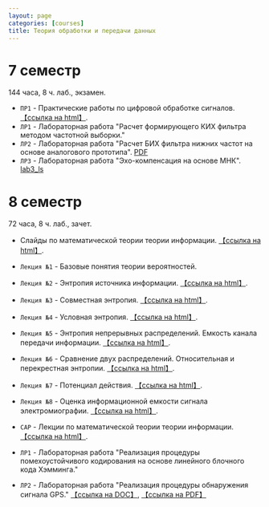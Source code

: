 ```yaml
---
layout: page
categories: [courses]
title: Теория обработки и передачи данных
---
```


# 7 семестр 
144 часа, 8 ч. лаб., экзамен.
 * `ПР1` - Практические работы по цифровой обработке сигналов. [【ссылка на html】](dsp_practice_2).
 * `ЛР1` - Лабораторная работа "Расчет формирующего КИХ фильтра методом частотной выборки."
 * `ЛР2` - Лабораторная работа "Расчет БИХ фильтра нижних частот на основе аналогового прототипа". [PDF](https://github.com/estel1/it6/blob/master/course_materials_umk/LAB_IIR/dsp_lab2.pdf)
 * `ЛР3` - Лабораторная работа "Эхо-компенсация на основе МНК". [lab3_ls](lab3_ls)

# 8 семестр 
72 часа, 8 ч. лаб., зачет.
 * Слайды по математической теории теории информации. [【ссылка на html】](topd_slides_stub).
 * `Лекция №1` - Базовые понятия теории вероятностей.
 * `Лекция №2` - Энтропия источника информации. [【ссылка на html】](https://colab.research.google.com/drive/1Q2DmgZgitmXRdwIyY0i5aciT_ecvaJWR?usp=sharing).
 * `Лекция №3` - Совместная энтропия. [【ссылка на html】](https://colab.research.google.com/drive/1zRJ74NziNix0nAQY_iUDMShDnxHlLaV6?usp=sharing).
 * `Лекция №4` - Условная энтропия. [【ссылка на html】](https://colab.research.google.com/drive/1rNpIc-t2I2HddTjDe8f8HN_uo0zFUNLc?usp=sharing).
 * `Лекция №5` - Энтропия непрерывных распределений. Емкость канала передачи информации. [【ссылка на html】](https://colab.research.google.com/drive/11jGNECvtqWFd83I0QDpw7Ccti-QCircY?usp=sharing).
 * `Лекция №6` - Сравнение двух распределений. Относительная и перекрестная энтропии. [【ссылка на html】](https://colab.research.google.com/drive/11uAUmt9xgTkZAUBxABA8HFicXczwDZzo?usp=sharing).
 * `Лекция №7` - Потенциал действия. [【ссылка на html】](https://colab.research.google.com/drive/1Uoxfwr17Dn53ORETseYd3ZELYqBoH7D1?usp=sharing).
 * `Лекция №8` - Оценка информационной емкости сигнала электромиографии. [【ссылка на html】](https://colab.research.google.com/drive/1I6cQ2vGuXJV5DxO8Nlaep1jJif_Q3Mf6?usp=sharing).
 

 * `CAP` - Лекции по математической теории теории информации. [【ссылка на html】](topd_lect_stub).
 * `ЛР1` - Лабораторная работа "Реализация процедуры помехоустойчивого кодирования на основе линейного блочного кода Хэмминга."
 * `ЛР2` - Лабораторная работа "Реализация процедуры обнаружения сигнала GPS." [【ссылка на DOC】](https://github.com/estel1/it6/blob/master/course_materials_umk/lab1_topd.docx?raw=true), [【ссылка на PDF】](https://github.com/estel1/it6/blob/master/course_materials_umk/lab1_topd.pdf)

